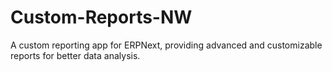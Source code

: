 # Custom-Reports-NW
A custom reporting app for ERPNext, providing advanced and customizable reports for better data analysis.

